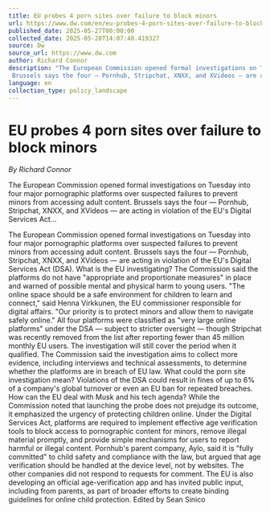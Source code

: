 ```yaml
---
title: EU probes 4 porn sites over failure to block minors
url: https://www.dw.com/en/eu-probes-4-porn-sites-over-failure-to-block-minors/a-72691167
published_date: 2025-05-27T00:00:00
collected_date: 2025-05-28T14:07:40.419327
source: Dw
source_url: https://www.dw.com
author: Richard Connor
description: "The European Commission opened formal investigations on Tuesday into four major pornographic platforms over suspected failures to prevent minors from accessing adult content. 
 Brussels says the four — Pornhub, Stripchat, XNXX, and XVideos — are acting in violation of the EU's Digital Services Act..."
language: en
collection_type: policy_landscape
---
```


# EU probes 4 porn sites over failure to block minors

*By Richard Connor*

The European Commission opened formal investigations on Tuesday into four major pornographic platforms over suspected failures to prevent minors from accessing adult content. 
 Brussels says the four — Pornhub, Stripchat, XNXX, and XVideos — are acting in violation of the EU's Digital Services Act...

The European Commission opened formal investigations on Tuesday into four major pornographic platforms over suspected failures to prevent minors from accessing adult content. 
 Brussels says the four — Pornhub, Stripchat, XNXX, and XVideos — are acting in violation of the EU's Digital Services Act (DSA). 
 What is the EU investigating? 
 The Commission said the platforms do not have "appropriate and proportionate measures" in place and warned of possible mental and physical harm to young users. 
 "The online space should be a safe environment for children to learn and connect," said Henna Virkkunen, the EU commissioner responsible for digital affairs. "Our priority is to protect minors and allow them to navigate safely online." 
 All four platforms were classified as "very large online platforms" under the DSA — subject to stricter oversight — though Stripchat was recently removed from the list after reporting fewer than 45 million monthly EU users. The investigation will still cover the period when it qualified. 
 The Commission said the investigation aims to collect more evidence, including interviews and technical assessments, to determine whether the platforms are in breach of EU law. 
 What could the porn site investigation mean? 
 Violations of the DSA could result in fines of up to 6% of a company's global turnover or even an EU ban for repeated breaches. How can the EU deal with Musk and his tech agenda? 
 While the Commission noted that launching the probe does not prejudge its outcome, it emphasized the urgency of protecting children online. 
 Under the Digital Services Act, platforms are required to implement effective age verification tools to block access to pornographic content for minors, remove illegal material promptly, and provide simple mechanisms for users to report harmful or illegal content. 
 Pornhub's parent company, Aylo, said it is "fully committed" to child safety and compliance with the law, but argued that age verification should be handled at the device level, not by websites. The other companies did not respond to requests for comment. 
 The EU is also developing an official age-verification app and has invited public input, including from parents, as part of broader efforts to create binding guidelines for online child protection. 
 Edited by Sean Sinico
